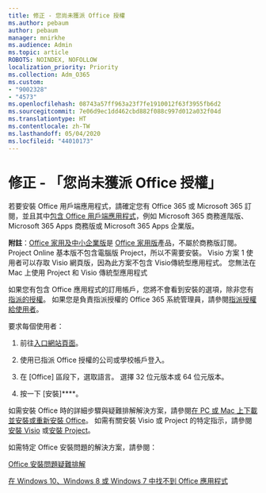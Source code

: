 ```yaml
---
title: 修正 - 您尚未獲派 Office 授權
ms.author: pebaum
author: pebaum
manager: mnirkhe
ms.audience: Admin
ms.topic: article
ROBOTS: NOINDEX, NOFOLLOW
localization_priority: Priority
ms.collection: Adm_O365
ms.custom:
- "9002328"
- "4573"
ms.openlocfilehash: 08743a57ff963a23f7fe1910012f63f3955fb6d2
ms.sourcegitcommit: 7e06d9ec1dd462cbd882f088c997d012a032f04d
ms.translationtype: HT
ms.contentlocale: zh-TW
ms.lasthandoff: 05/04/2020
ms.locfileid: "44010173"
---
```

# <a name="fix---you-currently-have-not-been-assigned-an-office-license"></a>修正 - 「您尚未獲派 Office 授權」

若要安裝 Office 用戶端應用程式，請確定您有 Office 365 或 Microsoft 365 訂閱，並且其中[包含 Office 用戶端應用程式](https://support.office.com/article/office-for-home-and-office-for-business-plans-28cbc8cf-1332-4f04-9123-9b660abb629e)，例如 Microsoft 365 商務進階版、Microsoft 365 Apps 商務版或 Microsoft 365 Apps 企業版。

**附註**：[Office 家用及中小企業版](https://products.office.com/home-and-business)是 [Office 家用版](https://support.office.com/article/28cbc8cf-1332-4f04-9123-9b660abb629e?wt.mc_id=Alchemy_ClientDIA)產品，不屬於商務版訂閱。 Project Online 基本版不包含電腦版 Project，所以不需要安裝。 Visio 方案 1 使用者可以存取 Visio 網頁版，因為此方案不包含 Visio傳統型應用程式。 您無法在 Mac 上使用 Project 和 Visio 傳統型應用程式

如果您有包含 Office 應用程式的訂用帳戶，您將不會看到安裝的選項，除非您有[指派的授權](https://support.office.com/article/what-office-365-business-product-or-license-do-i-have-f8ab5e25-bf3f-4a47-b264-174b1ee925fd?wt.mc_id=scl_installoffice_home)。 如果您是負責指派授權的 Office 365 系統管理員，請參閱[指派授權給使用者](https://support.office.com/article/assign-licenses-to-users-in-office-365-for-business-997596b5-4173-4627-b915-36abac6786dc?wt.mc_id=scl_installoffice_home)。

要求每個使用者：

1. 前往[入口網站頁面](https://portal.office.com/OLS/MySoftware.aspx)。

2. 使用已指派 Office 授權的公司或學校帳戶登入。

3. 在 [Office] 區段下，選取語言。 選擇 32 位元版本或 64 位元版本。

4. 按一下 [安裝]****。

如需安裝 Office 時的詳細步驟與疑難排解解決方案，請參閱[在 PC 或 Mac 上下載並安裝或重新安裝 Office](https://support.office.com/article/4414eaaf-0478-48be-9c42-23adc4716658?wt.mc_id=Alchemy_ClientDIA)。 如需有關安裝 Visio 或 Project 的特定指示，請參閱[安裝 Visio](https://support.office.com/article/f98f21e3-aa02-4827-9167-ddab5b025710) 或[安裝 Project](https://support.office.com/article/7059249b-d9fe-4d61-ab96-5c5bf435f281)。

如需特定 Office 安裝問題的解決方案，請參閱：

[Office 安裝問題疑難排解](https://support.office.com/article/35ff2def-e0b2-4dac-9784-4cf212c1f6c2#BKMK_ErrorMessages)

[在 Windows 10、Windows 8 或 Windows 7 中找不到 Office 應用程式](https://support.office.com/article/can-t-find-office-applications-in-windows-10-windows-8-or-windows-7-907ce545-6ae8-459b-8d9d-de6764a635d6)
